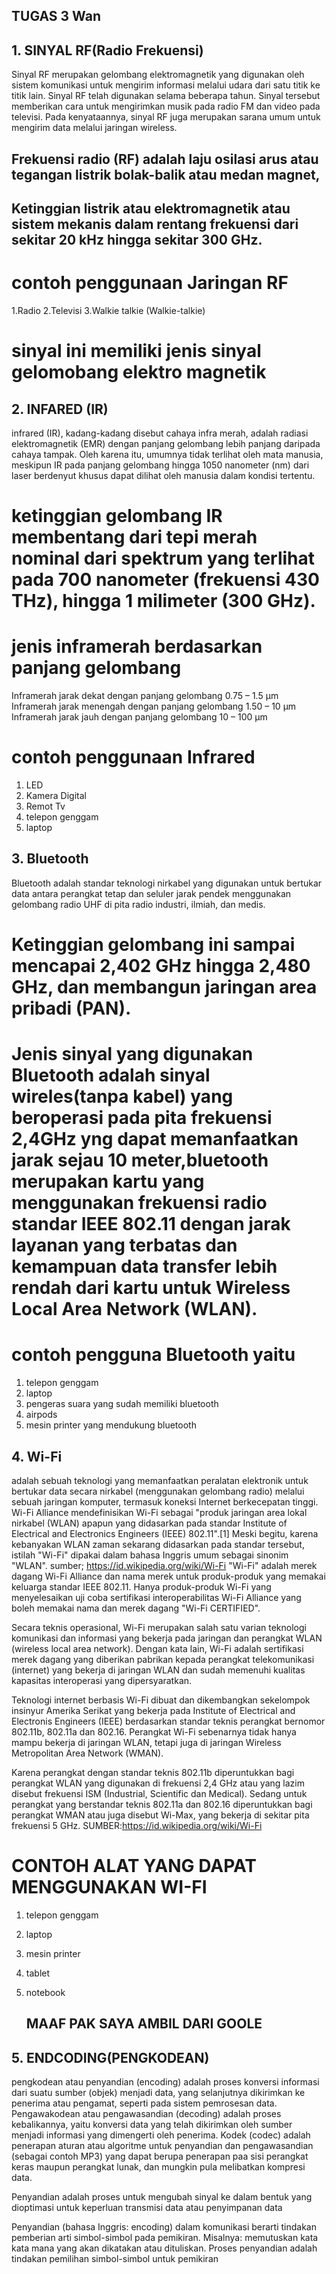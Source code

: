 ## TUGAS 3 Wan

## 1. SINYAL RF(Radio Frekuensi)
  Sinyal RF merupakan gelombang elektromagnetik yang digunakan oleh sistem komunikasi untuk mengirim informasi melalui udara dari satu titik ke titik lain. Sinyal RF telah digunakan selama beberapa tahun. Sinyal tersebut memberikan cara untuk mengirimkan musik pada radio FM dan video pada televisi. Pada kenyataannya, sinyal RF juga merupakan sarana umum untuk mengirim data melalui jaringan wireless.
  ## Frekuensi radio (RF) adalah laju osilasi arus atau tegangan listrik bolak-balik atau medan magnet,
  ## Ketinggian listrik atau elektromagnetik atau sistem mekanis dalam rentang frekuensi dari sekitar 20 kHz hingga sekitar 300 GHz.
# contoh penggunaan Jaringan RF
 1.Radio
 2.Televisi 
 3.Walkie talkie (Walkie-talkie)
# sinyal ini memiliki jenis sinyal gelomobang elektro magnetik

## 2. INFARED (IR)
  infrared (IR), kadang-kadang disebut cahaya infra merah, adalah radiasi elektromagnetik (EMR) dengan panjang gelombang lebih panjang daripada cahaya tampak. Oleh karena itu, umumnya tidak terlihat oleh mata manusia, meskipun IR pada panjang gelombang hingga 1050 nanometer (nm) dari laser berdenyut khusus dapat dilihat oleh manusia dalam kondisi tertentu. 
  # ketinggian gelombang IR membentang dari tepi merah nominal dari spektrum yang terlihat pada 700 nanometer (frekuensi 430 THz), hingga 1 milimeter (300 GHz). 
  # jenis inframerah berdasarkan panjang gelombang
Inframerah jarak dekat dengan panjang gelombang 0.75 – 1.5 µm                
Inframerah jarak menengah dengan panjang gelombang 1.50 – 10 µm
Inframerah jarak jauh dengan panjang gelombang 10 – 100 µm
# contoh penggunaan Infrared
 1. LED
 2. Kamera Digital
 3. Remot Tv
 4. telepon genggam
 5. laptop
 
## 3. Bluetooth
  Bluetooth adalah standar teknologi nirkabel yang digunakan untuk bertukar data antara perangkat tetap dan seluler jarak pendek menggunakan gelombang radio UHF di pita radio industri, ilmiah, dan medis.
 # Ketinggian gelombang ini sampai mencapai 2,402 GHz hingga 2,480 GHz, dan membangun jaringan area pribadi (PAN).
 # Jenis sinyal yang digunakan Bluetooth adalah sinyal wireles(tanpa kabel) yang beroperasi pada pita frekuensi 2,4GHz yng dapat memanfaatkan jarak sejau 10 meter,bluetooth merupakan kartu yang menggunakan frekuensi radio standar IEEE 802.11 dengan jarak layanan yang terbatas dan kemampuan data transfer lebih rendah dari kartu untuk Wireless Local Area Network (WLAN).

# contoh pengguna Bluetooth yaitu
 1. telepon genggam
 2. laptop
 3. pengeras suara yang sudah memiliki bluetooth
 4. airpods
 5. mesin printer yang mendukung bluetooth
 
## 4. Wi-Fi
 adalah sebuah teknologi yang memanfaatkan peralatan elektronik untuk bertukar data secara nirkabel (menggunakan gelombang radio) melalui sebuah jaringan komputer, termasuk koneksi Internet berkecepatan tinggi. Wi-Fi Alliance mendefinisikan Wi-Fi sebagai "produk jaringan area lokal nirkabel (WLAN) apapun yang didasarkan pada standar Institute of Electrical and Electronics Engineers (IEEE) 802.11".[1] Meski begitu, karena kebanyakan WLAN zaman sekarang didasarkan pada standar tersebut, istilah "Wi-Fi" dipakai dalam bahasa Inggris umum sebagai sinonim "WLAN". sumber; https://id.wikipedia.org/wiki/Wi-Fi
"Wi-Fi" adalah merek dagang Wi-Fi Alliance dan nama merek untuk produk-produk yang memakai keluarga standar IEEE 802.11. Hanya produk-produk Wi-Fi yang menyelesaikan uji coba sertifikasi interoperabilitas Wi-Fi Alliance yang boleh memakai nama dan merek dagang "Wi-Fi CERTIFIED".

Secara teknis operasional, Wi-Fi merupakan salah satu varian teknologi komunikasi dan informasi yang bekerja pada jaringan dan perangkat WLAN (wireless local area network). Dengan kata lain, Wi-Fi adalah sertifikasi merek dagang yang diberikan pabrikan kepada perangkat telekomunikasi (internet) yang bekerja di jaringan WLAN dan sudah memenuhi kualitas kapasitas interoperasi yang dipersyaratkan.

Teknologi internet berbasis Wi-Fi dibuat dan dikembangkan sekelompok insinyur Amerika Serikat yang bekerja pada Institute of Electrical and Electronis Engineers (IEEE) berdasarkan standar teknis perangkat bernomor 802.11b, 802.11a dan 802.16. Perangkat Wi-Fi sebenarnya tidak hanya mampu bekerja di jaringan WLAN, tetapi juga di jaringan Wireless Metropolitan Area Network (WMAN).

Karena perangkat dengan standar teknis 802.11b diperuntukkan bagi perangkat WLAN yang digunakan di frekuensi 2,4 GHz atau yang lazim disebut frekuensi ISM (Industrial, Scientific dan Medical). Sedang untuk perangkat yang berstandar teknis 802.11a dan 802.16 diperuntukkan bagi perangkat WMAN atau juga disebut Wi-Max, yang bekerja di sekitar pita frekuensi 5 GHz. SUMBER:https://id.wikipedia.org/wiki/Wi-Fi

# CONTOH ALAT YANG DAPAT MENGGUNAKAN WI-FI
 1. telepon genggam
 2. laptop
 3. mesin printer
 4. tablet
 5. notebook 
 
 
      ## MAAF PAK SAYA AMBIL DARI GOOLE 
 

 ## 5. ENDCODING(PENGKODEAN)
   pengkodean atau penyandian (encoding) adalah proses konversi informasi dari suatu sumber (objek) menjadi data, yang selanjutnya dikirimkan ke penerima atau pengamat, seperti pada sistem pemrosesan data. Pengawakodean atau pengawasandian (decoding) adalah proses kebalikannya, yaitu konversi data yang telah dikirimkan oleh sumber menjadi informasi yang dimengerti oleh penerima. Kodek (codec) adalah penerapan aturan atau algoritme untuk penyandian dan pengawasandian (sebagai contoh MP3) yang dapat berupa penerapan paa sisi perangkat keras maupun perangkat lunak, dan mungkin pula melibatkan kompresi data.

Penyandian adalah proses untuk mengubah sinyal ke dalam bentuk yang dioptimasi untuk keperluan transmisi data atau penyimpanan data

Penyandian (bahasa Inggris: encoding) dalam komunikasi berarti tindakan pemberian arti simbol-simbol pada pemikiran. Misalnya: memutuskan kata kata mana yang akan dikatakan atau dituliskan. Proses penyandian adalah tindakan pemilihan simbol-simbol untuk pemikiran 
 

 

